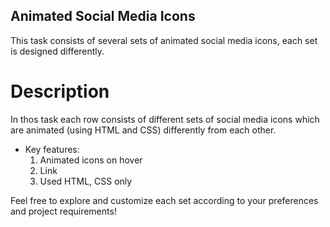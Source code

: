 ## Animated Social Media Icons
This task consists of several sets of animated social media icons, each set is designed differently.

# Description
In thos task each row consists of different sets of social media icons which are animated (using HTML and CSS) differently from each other.

- Key features:
  1) Animated icons on hover
  2) Link
  3) Used HTML, CSS only

Feel free to explore and customize each set according to your preferences and project requirements!
